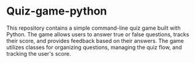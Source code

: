 # Quiz-game-python
This repository contains a simple command-line quiz game built with Python. The game allows users to answer true or false questions, tracks their score, and provides feedback based on their answers. The game utilizes classes for organizing questions, managing the quiz flow, and tracking the user's score.
